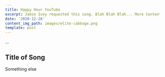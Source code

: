```yaml
---
title: Happy Hour YouTube
excerpt: Jamie Ivey requested this song. Blah Blah Blah... More Content.
date: '2020-12-28'
content_img_path: images/elite-cabbage.png
template: post
---
```

<div id="cp_widget_5e554fb9-4853-4bc8-8a7d-39f643b8721c">...</div><script type="text/javascript">
var cpo = []; cpo["_object"] ="cp_widget_5e554fb9-4853-4bc8-8a7d-39f643b8721c"; cpo["_fid"] = "A4OABxetcIpb";
var _cpmp = _cpmp || []; _cpmp.push(cpo);
(function() { var cp = document.createElement("script"); cp.type = "text/javascript";
cp.async = true; cp.src = "//www.cincopa.com/media-platform/runtime/libasync.js";
var c = document.getElementsByTagName("script")[0];
c.parentNode.insertBefore(cp, c); })(); </script>

## Title of Song
Something else